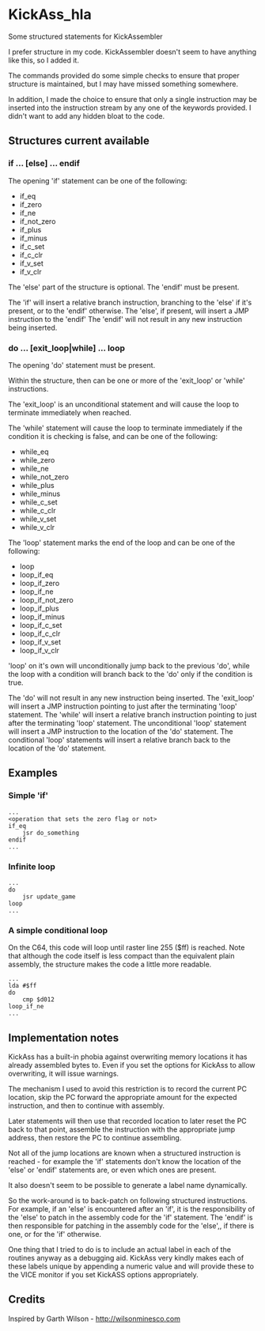 # KickAss_hla
Some structured statements for KickAssembler

I prefer structure in my code. KickAssembler doesn't seem to have anything like this, so I added it.

The commands provided do some simple checks to ensure that proper structure is maintained, but I may have missed something somewhere.

In addition, I made the choice to ensure that only a single instruction may be inserted into the instruction stream by any one of the keywords provided. I didn't want to add any hidden bloat to the code.

## Structures current available

### if ... [else] ... endif

The opening 'if' statement can be one of the following:
- if_eq
- if_zero
- if_ne
- if_not_zero
- if_plus
- if_minus
- if_c_set
- if_c_clr
- if_v_set
- if_v_clr

The 'else' part of the structure is optional.
The 'endif' must be present.

The 'if' will insert a relative branch instruction, branching to the 'else' if it's present, or to the 'endif' otherwise.
The 'else', if present, will insert a JMP instruction to the 'endif'
The 'endif' will not result in any new instruction being inserted.

### do ... [exit_loop|while] ... loop

The opening 'do' statement must be present.

Within the structure, then can be one or more of the 'exit_loop' or 'while' instructions.

The 'exit_loop' is an unconditional statement and will cause the loop to terminate immediately when reached.

The 'while' statement will cause the loop to terminate immediately if the condition it is checking is false, and can be one of the following:
- while_eq
- while_zero
- while_ne
- while_not_zero
- while_plus
- while_minus
- while_c_set
- while_c_clr
- while_v_set
- while_v_clr

The 'loop' statement marks the end of the loop and can be one of the following:
- loop
- loop_if_eq
- loop_if_zero
- loop_if_ne
- loop_if_not_zero
- loop_if_plus
- loop_if_minus
- loop_if_c_set
- loop_if_c_clr
- loop_if_v_set
- loop_if_v_clr

'loop' on it's own will unconditionally jump back to the previous 'do', while the loop with a condition will branch back to the 'do' only if the condition is true.

The 'do' will not result in any new instruction being inserted.
The 'exit_loop' will insert a JMP instruction pointing to just after the terminating 'loop' statement.
The 'while' will insert a relative branch instruction pointing to just after the terminating 'loop' statement.
The unconditional 'loop' statement will insert a JMP instruction to the location of the 'do' statement.
The conditional 'loop' statements will insert a relative branch back to the location of the 'do' statement.

## Examples

### Simple 'if'

    ...
    <operation that sets the zero flag or not>
    if_eq
        jsr do_something
    endif
    ...

### Infinite loop

    ...
    do
        jsr update_game
    loop
    ...

### A simple conditional loop

On the C64, this code will loop until raster line 255 ($ff) is reached. Note that although the code itself is less compact than the equivalent plain assembly, the structure makes the code a little more readable.

    ...
    lda #$ff
    do
        cmp $d012
    loop_if_ne
    ...

## Implementation notes

KickAss has a built-in phobia against overwriting memory locations it has already assembled bytes to. Even if you set the options for KickAss to allow overwriting, it will issue warnings.

The mechanism I used to avoid this restriction is to record the current PC location, skip the PC forward the appropriate amount for the expected instruction, and then to continue with assembly.

Later statements will then use that recorded location to later reset the PC back to that point, assemble the instruction with the appropriate jump address, then restore the PC to continue assembling.

Not all of the jump locations are known when a structured instruction is reached - for example the 'if' statements don't know the location of the 'else' or 'endif' statements are, or even which ones are present.

It also doesn't seem to be possible to generate a label name dynamically.

So the work-around is to back-patch on following structured instructions. For example, if an 'else' is encountered after an 'if', it is the responsibility of the 'else' to patch in the assembly code for the 'if' statement. The 'endif' is then responsible for patching in the assembly code for the 'else',, if there is one, or for the 'if' otherwise.

One thing that I tried to do is to include an actual label in each of the routines anyway as a debugging aid. KickAss very kindly makes each of these labels unique by appending a numeric value and will provide these to the VICE monitor if you set KickASS options appropriately.

## Credits

Inspired by Garth Wilson - http://wilsonminesco.com
